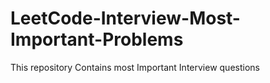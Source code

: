 # LeetCode-Interview-Most-Important-Problems
This repository Contains most Important Interview questions

